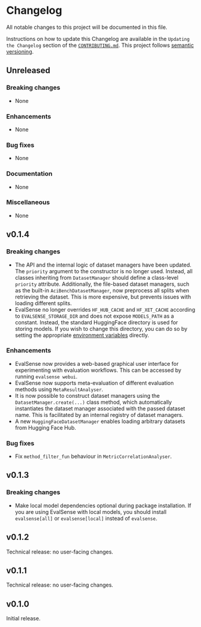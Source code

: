 # Changelog

All notable changes to this project will be documented in this file.

Instructions on how to update this Changelog are available in the `Updating the Changelog` section of the [`CONTRIBUTING.md`](./CONTRIBUTING.md). This project follows [semantic versioning](https://semver.org/spec/v2.0.0.html).

## Unreleased

### Breaking changes
- None

### Enhancements
- None

### Bug fixes
- None

### Documentation
- None

### Miscellaneous
- None

## v0.1.4

### Breaking changes
- The API and the internal logic of dataset managers have been updated. The `priority` argument to the constructor is no longer used. Instead, all classes inheriting from `DatasetManager` should define a class-level `priority` attribute. Additionally, the file-based dataset managers, such as the built-in `AciBenchDatasetManager`, now preprocess all splits when retrieving the dataset. This is more expensive, but prevents issues with loading different splits.
- EvalSense no longer overrides `HF_HUB_CACHE` and `HF_XET_CACHE` according to `EVALSENSE_STORAGE_DIR` and does not expose `MODELS_PATH` as a constant. Instead, the standard HuggingFace directory is used for storing models. If you wish to change this directory, you can do so by setting the appropriate [environment variables](https://huggingface.co/docs/huggingface_hub/package_reference/environment_variables) directly.

### Enhancements
- EvalSense now provides a web-based graphical user interface for experimenting with evaluation workflows. This can be accessed by running `evalsense webui`.
- EvalSense now supports meta-evaluation of different evaluation methods using `MetaResultAnalyser`.
- It is now possible to construct dataset managers using the `DatasetManager.create(...)` class method, which automatically instantiates the dataset manager associated with the passed dataset name. This is facilitated by an internal registry of dataset managers.
- A new `HuggingFaceDatasetManager` enables loading arbitrary datasets from Hugging Face Hub.

### Bug fixes
- Fix `method_filter_fun` behaviour in `MetricCorrelationAnalyser`.

## v0.1.3

### Breaking changes

- Make local model dependencies optional during package installation. If you are using EvalSense with local models, you should install `evalsense[all]` or `evalsense[local]` instead of `evalsense`.

## v0.1.2

Technical release: no user-facing changes.

## v0.1.1

Technical release: no user-facing changes.

## v0.1.0

Initial release.
